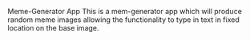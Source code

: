 Meme-Generator App
This is a mem-generator app which will produce random meme images allowing the functionality to type in text in fixed location on the base image.

